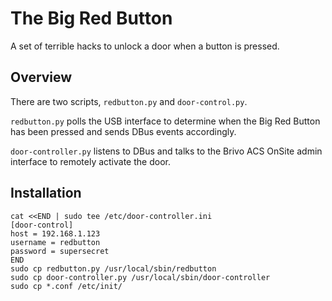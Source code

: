 The Big Red Button
==================

<img src="http://i.imgur.com/XxsloxI.jpg" alt="" align="right">

A set of terrible hacks to unlock a door when a button is pressed.

## Overview

There are two scripts, `redbutton.py` and `door-control.py`.

`redbutton.py` polls the USB interface to determine when the Big Red Button has
been pressed and sends DBus events accordingly.

`door-controller.py` listens to DBus and talks to the Brivo ACS OnSite admin
interface to remotely activate the door.

## Installation

```
cat <<END | sudo tee /etc/door-controller.ini
[door-control]
host = 192.168.1.123
username = redbutton
password = supersecret
END
sudo cp redbutton.py /usr/local/sbin/redbutton
sudo cp door-controller.py /usr/local/sbin/door-controller
sudo cp *.conf /etc/init/
```
